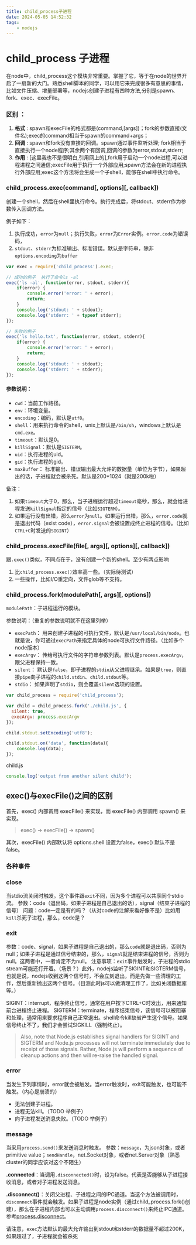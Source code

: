 ```yaml
---
title: child_process子进程
date: 2024-05-05 14:52:32
tags:
	- nodejs
---
```

# child_process 子进程

在node中，child_process这个模块非常重要。掌握了它，等于在node的世界开启了一扇新的大门。熟悉shell脚本的同学，可以用它来完成很多有意思的事情，比如文件压缩、增量部署等，nodejs创建子进程有四种方法,分别是spawn、fork、exec、execFile。

### 区别 ：

1. **格式** : spawn和execFile的格式都是(command,[args])；fork的参数直接(文件名);exec的command相当于spawn的command+args；
2. **回调** : spawn和fork没有直接的回调。spawn通过事件监听处理; fork相当于直接执行一个node程序;其余两个有回调,回调的参数为error,stdout,stderr;
3. **作用** : [这里我也不是很明白,引用网上的],fork用于启动一个node进程,可以进程进程之间通信;execFile用于执行一个外部应用;spawn方法会在新的进程执行外部应用;exec这个方法将会生成一个子shell，能够在shell中执行命令。

### child_process.exec(command[, options][, callback])

创建一个shell，然后在shell里执行命令。执行完成后，将stdout、stderr作为参数传入回调方法。                                     

例子如下：

1. 执行成功，`error`为`null`；执行失败，`error`为`Error`实例。`error.code`为错误码，
2. `stdout`、`stderr`为标准输出、标准错误。默认是字符串，除非`options.encoding`为`buffer`

```javascript
var exec = require('child_process').exec;

// 成功的例子  执行了命令ls -al
exec('ls -al', function(error, stdout, stderr){
    if(error) {
        console.error('error: ' + error);
        return;
    }
    console.log('stdout: ' + stdout);
    console.log('stderr: ' + typeof stderr);
});

// 失败的例子
exec('ls hello.txt', function(error, stdout, stderr){
    if(error) {
        console.error('error: ' + error);
        return;
    }
    console.log('stdout: ' + stdout);
    console.log('stderr: ' + stderr);
});
```

#### 参数说明：

- `cwd`：当前工作路径。
- `env`：环境变量。
- `encoding`：编码，默认是`utf8`。
- `shell`：用来执行命令的shell，unix上默认是`/bin/sh`，windows上默认是`cmd.exe`。
- `timeout`：默认是0。
- `killSignal`：默认是`SIGTERM`。
- `uid`：执行进程的uid。
- `gid`：执行进程的gid。
- `maxBuffer`： 标准输出、错误输出最大允许的数据量（单位为字节），如果超出的话，子进程就会被杀死。默认是200*1024（就是200k啦）

备注：

1. 如果`timeout`大于0，那么，当子进程运行超过`timeout`毫秒，那么，就会给进程发送`killSignal`指定的信号（比如`SIGTERM`）。
2. 如果运行没有出错，那么`error`为`null`。如果运行出错，那么，`error.code`就是退出代码（exist code），`error.signal`会被设置成终止进程的信号。（比如`CTRL+C`时发送的`SIGINT`）

### child_process.execFile(file[, args][, options][, callback])

跟`.exec()`类似，不同点在于，没有创建一个新的shell。至少有两点影响

1. 比`child_process.exec()`效率高一些。（实际待测试）
2. 一些操作，比如I/O重定向，文件glob等不支持。

### child_process.fork(modulePath[, args][, options])

`modulePath`：子进程运行的模块。

参数说明：（重复的参数说明就不在这里列举）

- `execPath`： 用来创建子进程的可执行文件，默认是`/usr/local/bin/node`。也就是说，你可通过`execPath`来指定具体的node可执行文件路径。（比如多个node版本）
- `execArgv`： 传给可执行文件的字符串参数列表。默认是`process.execArgv`，跟父进程保持一致。
- `silent`： 默认是`false`，即子进程的`stdio`从父进程继承。如果是`true`，则直接`pipe`向子进程的`child.stdin`、`child.stdout`等。
- `stdio`： 如果声明了`stdio`，则会覆盖`silent`选项的设置。

```javascript
var child_process = require('child_process');

var child = child_process.fork('./child.js', {
  silent: true,
  execArgv: process.execArgv
});

child.stdout.setEncoding('utf8');

child.stdout.on('data', function(data){
    console.log(data);
});
```

child.js

```javascript
console.log('output from another silent child');
```

## exec()与execFile()之间的区别

首先，exec() 内部调用 execFile() 来实现，而 execFile() 内部调用 spawn() 来实现。

> exec() -> execFile() -> spawn()

其次，execFile() 内部默认将 options.shell 设置为false，exec() 默认不是false。

### 各种事件

### close

当stdio流关闭时触发。这个事件跟`exit`不同，因为多个进程可以共享同个stdio流。
参数：code（退出码，如果子进程是自己退出的话），signal（结束子进程的信号）
问题：code一定是有的吗？（从对code的注解来看好像不是）比如用`kill`杀死子进程，那么，code是？

### exit

参数：code、signal，如果子进程是自己退出的，那么`code`就是退出码，否则为null；如果子进程是通过信号结束的，那么，`signal`就是结束进程的信号，否则为null。这两者中，一者肯定不为null。
注意事项：`exit`事件触发时，子进程的stdio stream可能还打开着。（场景？）此外，nodejs监听了SIGINT和SIGTERM信号，也就是说，nodejs收到这两个信号时，不会立刻退出，而是先做一些清理的工作，然后重新抛出这两个信号。（目测此时js可以做清理工作了，比如关闭数据库等。）

SIGINT：interrupt，程序终止信号，通常在用户按下CTRL+C时发出，用来通知前台进程终止进程。
SIGTERM：terminate，程序结束信号，该信号可以被阻塞和处理，通常用来要求程序自己正常退出。shell命令kill缺省产生这个信号。如果信号终止不了，我们才会尝试SIGKILL（强制终止）。

> Also, note that Node.js establishes signal handlers for SIGINT and SIGTERM and Node.js processes will not terminate immediately due to receipt of those signals. Rather, Node.js will perform a sequence of cleanup actions and then will re-raise the handled signal.

### error

当发生下列事情时，error就会被触发。当error触发时，exit可能触发，也可能不触发。（内心是崩溃的）

- 无法创建子进程。
- 进程无法kill。（TODO 举例子）
- 向子进程发送消息失败。（TODO 举例子）

### message

当采用`process.send()`来发送消息时触发。
参数：`message`，为json对象，或者primitive value；`sendHandle`，net.Socket对象，或者net.Server对象（熟悉cluster的同学应该对这个不陌生）

**.connected**：当调用`.disconnected()`时，设为false。代表是否能够从子进程接收消息，或者对子进程发送消息。

**.disconnect()**：关闭父进程、子进程之间的IPC通道。当这个方法被调用时，`disconnect`事件就会触发。如果子进程是node实例（通过child_process.fork()创建），那么在子进程内部也可以主动调用`process.disconnect()`来终止IPC通道。参考[process.disconnect](https://nodejs.org/api/process.html#process_process_disconnect)。



请注意，`exec`方法默认的最大允许输出到stdout和stderr的数据量不超过200K，如果超过了，子进程就会被杀死